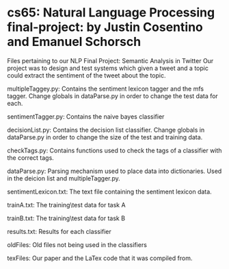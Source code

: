 cs65: Natural Language Processing final-project: by Justin Cosentino and Emanuel Schorsch
=================

Files pertaining to our NLP Final Project: Semantic Analysis in Twitter
Our project was to design and test systems which given a tweet and a topic
could extract the sentiment of the tweet about the topic.

multipleTaggey.py: Contains the sentiment lexicon tagger and the mfs tagger.
        Change globals in dataParse.py in order to change the test data for
        each.

sentimentTagger.py: Contains the naive bayes classifier

decisionList.py: Contains the decision list classifier. Change globals in
        dataParse.py in order to change the size of the test and training data.

checkTags.py: Contains functions used to check the tags of a classifier with
        the correct tags.

dataParse.py: Parsing mechanism used to place data into dictionaries. Used in
        the deicion list and multipleTagger.py.

sentimentLexicon.txt: The text file containing the sentiment lexicon data.

trainA.txt: The training\test data for task A

trainB.txt: The training\test data for task B

results.txt: Results for each classifier

oldFiles\: Old files not being used in the classifiers

texFiles\: Our paper and the LaTex code that it was compiled from.
